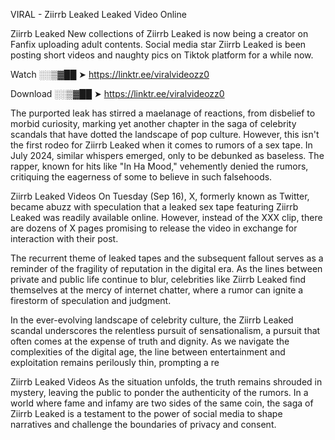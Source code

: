 VIRAL - Ziirrb Leaked Leaked Video Online

Ziirrb Leaked New collections of Ziirrb Leaked is now being a creator on Fanfix uploading adult contents. Social media star Ziirrb Leaked is been posting short videos and naughty pics on Tiktok platform for a while now.

Watch ░░▒▓██ ➤ https://linktr.ee/viralvideozz0

Download ░░▒▓██ ➤ https://linktr.ee/viralvideozz0

The purported leak has stirred a maelanage of reactions, from disbelief to morbid curiosity, marking yet another chapter in the saga of celebrity scandals that have dotted the landscape of pop culture. However, this isn't the first rodeo for Ziirrb Leaked when it comes to rumors of a sex tape. In July 2024, similar whispers emerged, only to be debunked as baseless. The rapper, known for hits like "In Ha Mood," vehemently denied the rumors, critiquing the eagerness of some to believe in such falsehoods.

Ziirrb Leaked Videos
On Tuesday (Sep 16), X, formerly known as Twitter, became abuzz with speculation that a leaked sex tape featuring Ziirrb Leaked was readily available online. However, instead of the XXX clip, there are dozens of X pages promising to release the video in exchange for interaction with their post.

The recurrent theme of leaked tapes and the subsequent fallout serves as a reminder of the fragility of reputation in the digital era. As the lines between private and public life continue to blur, celebrities like Ziirrb Leaked find themselves at the mercy of internet chatter, where a rumor can ignite a firestorm of speculation and judgment.

In the ever-evolving landscape of celebrity culture, the Ziirrb Leaked scandal underscores the relentless pursuit of sensationalism, a pursuit that often comes at the expense of truth and dignity. As we navigate the complexities of the digital age, the line between entertainment and exploitation remains perilously thin, prompting a re

Ziirrb Leaked Videos
As the situation unfolds, the truth remains shrouded in mystery, leaving the public to ponder the authenticity of the rumors. In a world where fame and infamy are two sides of the same coin, the saga of Ziirrb Leaked is a testament to the power of social media to shape narratives and challenge the boundaries of privacy and consent.